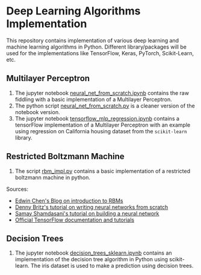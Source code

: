# Deep Learning Algorithms Implementation
This repository contains implementation of various deep learning and machine learning algorithms in Python. Different library/packages will be used for the implementations like TensorFlow, Keras, PyTorch, Scikit-Learn, etc.

## Multilayer Perceptron

1. The jupyter notebook [neural_net_from_scratch.ipynb](https://github.com/adityashrm21/Deep-Learning-Algorithms-Implementation/blob/master/Multilayer_Perceptron/neural_net_from_scratch.ipynb) contains the raw fiddling with a basic implementation of a Multilayer Perceptron.
2. The python script [neural_net_from_scratch.py](https://github.com/adityashrm21/Deep-Learning-Algorithms-Implementation/blob/master/Multilayer_Perceptron/neural_net_from_scratch.py) is a cleaner version of the notebook version.
3. The jupyter notebook [tensorflow_mlp_regression.ipynb](https://github.com/adityashrm21/Deep-Learning-Algorithms-Implementation/blob/master/Multilayer_Perceptron/tensorflow_mlp_regression.ipynb) contains a tensorFlow implementation of a Multilayer Perceptron with an example using regression on California housing dataset from the `scikit-learn` library.

## Restricted Boltzmann Machine

1. The script [rbm_impl.py](https://github.com/adityashrm21/Deep-Learning-Algorithms-Implementation/blob/master/Restricted_Boltzmann_Machines/rbm_impl.py) contains a basic implementation of a restricted boltzmann machine in python.

Sources:
- [Edwin Chen's Blog on introduction to RBMs](http://blog.echen.me/2011/07/18/introduction-to-restricted-boltzmann-machines/)
- [Denny Britz's tutorial on writing neural networks from scratch](http://www.wildml.com/2015/09/implementing-a-neural-network-from-scratch/)
- [Samay Shamdasani's tutorial on building a neural network](https://enlight.nyc/projects/neural-network/)
- [Official TensorFlow documentation and tutorials](https://www.tensorflow.org/tutorials/)

## Decision Trees

1. The jupyter notebook [decision_trees_sklearn.ipynb](https://github.com/adityashrm21/Deep-Learning-Algorithms-Implementation/blob/master/Decision_Trees/decision_trees_sklearn.ipynb) contains an implementation of the decision tree algorithm in Python using scikit-learn. The iris dataset is used to make a prediction using decision trees.

